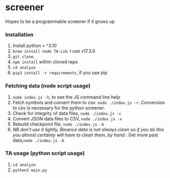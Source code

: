 # screener
Hopes to be a programmable screener if it grows up

### Installation
1. Install python > ^3.10
1. `brew install node TA-Lib`. I use v17.3.0
2. `git clone`.
3. `npm install` within cloned repo
4. `cd analyze`
5. `pip3 install -r requirements`, if you use pip



### Fetching data (node script usage)
1. `node index.js -h`, to see the JS command line help
1. Fetch symbols and convert them to csv. `node ./index.js -r`. Conversion to csv is necessary for the python screener.
1. Check for integrity of data files, `node ./index.js -c`
2. Convert JSON data files to CSV, `node ./index.js -x`
3. Rebuild checkpoint file, `node ./index.js -b`
4. *NB don't use it lightly, Binance data is not always clean so if you do this you almost certainly will have to clean them, by hand* : Get more past data,`node ./index.js -b`


### TA usage (python script usage)
1. `cd analyze`
2. `python3 main.py`
